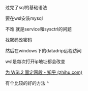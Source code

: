 过完了sql的基础语法

要在wsl安装mysql

不难 就是service和sysctrl的问题

找密码改密码



然后在windows下的datadrip远程访问

wsl是每次打开ip地址都会改变

[为 WSL2 固定网段 - 知乎 (zhihu.com)](https://zhuanlan.zhihu.com/p/484710516)

有个比较的好的方法 ^




